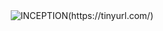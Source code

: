 <div align="center">
<img src="https://cdn.discordapp.com/attachments/1154406429810233346/1154406806303547402/faxzcas.png" alt="INCEPTION">(https://tinyurl.com/)
</div>
